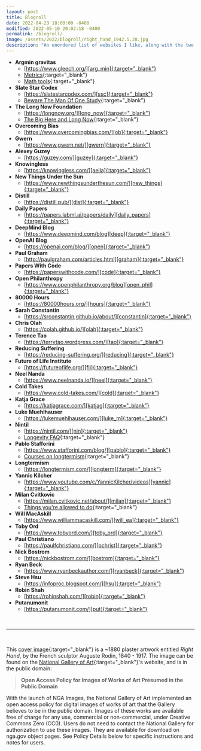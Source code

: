 ```yaml
---
layout: post
title: Blogroll
date: 2022-04-23 18:00:00 -0400
modified: 2022-05-10 20:02:18 -0400
permalink: /blogroll/
image: /assets/2022/blogroll/right_hand_1942.5.28.jpg
description: "An unordered list of websites I like, along with the two pieces I most enjoyed reading from these sites. For some sites on this page, I am still deciding which posts to include."
---
```


- __Argmin gravitas__
  - [https://www.gleech.org/][arg_min]{:target="_blank"}
  - [Metrics](https://www.gleech.org/metrics/){:target="_blank"}
  - [Math tools](https://www.gleech.org/tools){:target="_blank"}
- __Slate Star Codex__
  - [https://slatestarcodex.com/][ssc]{:target="_blank"}
  - [Beware The Man Of One Study](https://slatestarcodex.com/2014/12/12/beware-the-man-of-one-study/){:target="_blank"}
- __The Long Now Foundation__
  - [https://longnow.org/][long_now]{:target="_blank"}
  - [The Big Here and Long Now](https://longnow.org/essays/big-here-long-now/){:target="_blank"}
- __Overcoming Bias__
  - [https://www.overcomingbias.com/][ob]{:target="_blank"}
- __Gwern__
  - [https://www.gwern.net/][gwern]{:target="_blank"}
- __Alexey Guzey__
   - [https://guzey.com/][guzey]{:target="_blank"}
- __Knowingless__
  - [https://knowingless.com/][aella]{:target="_blank"}
- __New Things Under the Sun__
  - [https://www.newthingsunderthesun.com/][new_things]{:target="_blank"}
- __Distill__
  - [https://distill.pub/][dist]{:target="_blank"}
- __Daily Papers__
  - [https://papers.labml.ai/papers/daily][daily_papers]{:target="_blank"}
- __DeepMind Blog__
  - [https://www.deepmind.com/blog][deep]{:target="_blank"}
- __OpenAI Blog__
  - [https://openai.com/blog/][open]{:target="_blank"}
- __Paul Graham__
  - [http://paulgraham.com/articles.html][graham]{:target="_blank"}
- __Papers With Code__
  - [https://paperswithcode.com/][code]{:target="_blank"}
- __Open Philanthropy__
  - [https://www.openphilanthropy.org/blog][open_phil]{:target="_blank"}
- __80000 Hours__
  - [https://80000hours.org/][hours]{:target="_blank"}
- __Sarah Constantin__
  - [https://srconstantin.github.io/about/][constantin]{:target="_blank"}
- __Chris Olah__
  - [https://colah.github.io/][olah]{:target="_blank"}
- __Terence Tao__
  - [https://terrytao.wordpress.com/][tao]{:target="_blank"}
- __Reducing Suffering__
  - [https://reducing-suffering.org/][reducing]{:target="_blank"}
- __Future of Life Institute__
  - [https://futureoflife.org/][fli]{:target="_blank"}
- __Neel Nanda__
  - [https://www.neelnanda.io/][neel]{:target="_blank"}
- __Cold Takes__
  - [https://www.cold-takes.com/][cold]{:target="_blank"}
- __Katja Grace__
  - [https://katjagrace.com/][katjag]{:target="_blank"}
- __Luke Muehlhauser__
  - [https://lukemuehlhauser.com/][luke_m]{:target="_blank"}
- __Nintil__
  - [https://nintil.com/][nin]{:target="_blank"}
  - [Longevity FAQ](https://nintil.com/longevity/#the-hallmarks-of-aging){:target="_blank"}
- __Pablo Stafforini__
  - [https://www.stafforini.com/blog/][pablo]{:target="_blank"}
  - [Courses on longtermism](https://www.stafforini.com/blog/courses-on-longtermism/){:target="_blank"}
- __Longtermism__
  - [https://longtermism.com/][longterm]{:target="_blank"}
- __Yannic Kilcher__
  - [https://www.youtube.com/c/YannicKilcher/videos][yannic]{:target="_blank"}
- __Milan Cvitkovic__
  - [https://milan.cvitkovic.net/about/][milan]{:target="_blank"}
  - [Things you're allowed to do](https://milan.cvitkovic.net/writing/things_youre_allowed_to_do/){:target="_blank"}
- __Will MacAskill__
  - [https://www.williammacaskill.com/][will_ea]{:target="_blank"}
- __Toby Ord__
  - [https://www.tobyord.com/][toby_ord]{:target="_blank"}
- __Paul Christiano__
  - [https://paulfchristiano.com/][pchrist]{:target="_blank"}
- __Nick Bostrom__
  - [https://nickbostrom.com/][bostrom]{:target="_blank"}
- __Ryan Beck__
  - [https://www.ryanbeckauthor.com/][ryanbeck]{:target="_blank"}
- __Steve Hsu__
  - [https://infoproc.blogspot.com/][hsu]{:target="_blank"}
- __Robin Shah__
  - [https://rohinshah.com/][robin]{:target="_blank"}
- __Putanumonit__
  - [https://putanumonit.com/][put]{:target="_blank"}

[put]: https://putanumonit.com/ "https://putanumonit.com/"
[robin]: https://rohinshah.com/ "https://rohinshah.com/"
[hsu]: https://infoproc.blogspot.com/ "https://infoproc.blogspot.com/"
[ryanbeck]: https://www.ryanbeckauthor.com/ "https://www.ryanbeckauthor.com/"
[bostrom]: https://nickbostrom.com/ "https://nickbostrom.com/"
[pchrist]: https://paulfchristiano.com/ "https://paulfchristiano.com/"
[toby_ord]: https://www.tobyord.com/ "https://www.tobyord.com/"
[will_ea]: https://www.williammacaskill.com/ "https://www.williammacaskill.com/"
[milan]: https://milan.cvitkovic.net/about/ "https://milan.cvitkovic.net/about/"
[yannic]: https://www.youtube.com/c/YannicKilcher/videos "https://www.youtube.com/c/YannicKilcher/videos"
[luke_m]: https://lukemuehlhauser.com/ "https://lukemuehlhauser.com/"
[open_phil]: https://www.openphilanthropy.org/blog "https://www.openphilanthropy.org/blog"
[ssc]: https://slatestarcodex.com/ "https://slatestarcodex.com/"
[acx]: https://astralcodexten.substack.com/ "https://astralcodexten.substack.com/"
[nin]: https://nintil.com/ "https://nintil.com/"
[katjag]: https://katjagrace.com/ "https://katjagrace.com/"
[cold]: https://www.cold-takes.com/ "https://www.cold-takes.com/"
[hours]: https://80000hours.org/ "https://80000hours.org/"
[fli]: https://futureoflife.org/ "https://futureoflife.org/"
[gpi]: https://globalprioritiesinstitute.org/ "https://globalprioritiesinstitute.org/"
[reducing]: https://reducing-suffering.org/ "https://reducing-suffering.org/"
[tao]: https://terrytao.wordpress.com/ "https://terrytao.wordpress.com/"
[constantin]: https://srconstantin.github.io/ "https://srconstantin.github.io/"
[olah]: https://colah.github.io/ "https://colah.github.io/"
[neel]: https://www.neelnanda.io/ "https://www.neelnanda.io/"
[graham]: http://paulgraham.com/articles.html "http://paulgraham.com/articles.html"
[arg_min]: https://www.gleech.org/ "https://www.gleech.org/"
[slate]: https://slatestarcodex.com/ "https://slatestarcodex.com/"
[long_now]: https://longnow.org/ "https://longnow.org/"
[longterm]: https://longtermism.com/ "https://longtermism.com/"
[ob]: https://www.overcomingbias.com/ "https://www.overcomingbias.com/"
[gwern]: https://www.gwern.net/ "https://www.gwern.net/"
[guzey]: https://guzey.com/ "https://guzey.com/"
[pablo]: https://www.stafforini.com/ "https://www.stafforini.com/"
[aella]: https://knowingless.com/ "https://knowingless.com/"
[new_things]: https://www.newthingsunderthesun.com/ "https://www.newthingsunderthesun.com/"
[dist]: https://distill.pub/ "https://distill.pub/"
[daily_papers]: https://papers.labml.ai/papers/daily "https://papers.labml.ai/papers/daily"
[deep]: https://www.deepmind.com/blog "https://www.deepmind.com/blog"
[open]: https://openai.com/blog/ "https://openai.com/blog/"
[code]: https://paperswithcode.com/ "https://paperswithcode.com/"

<br>

---

<br>

This [cover image][cover_photo]{:target="_blank"} is a ~1880 plaster artwork entitled _Right Hand_, by the French sculptor Auguste Rodin, 1840 - 1917. The image can be found on the [National Gallery of Art][gallery]{:target="_blank"}'s website, and is in the public domain:
> __Open Access Policy for Images of Works of Art Presumed in the Public Domain__
>
With the launch of NGA Images, the National Gallery of Art implemented an open access policy for digital images of works of art that the Gallery believes to be in the public domain. Images of these works are available free of charge for any use, commercial or non-commercial, under Creative Commons Zero (CC0). Users do not need to contact the National Gallery for authorization to use these images. They are available for download on nga.gov object pages. See Policy Details below for specific instructions and notes for users.

[cover_photo]: https://www.nga.gov/collection/art-object-page.1021.html "https://www.nga.gov/collection/art-object-page.1021.html"

[gallery]: https://www.nga.gov/collection-search-result.html?sortOrder=DEFAULT&artobj_downloadable=Image_download_available&pageNumber=1&lastFacet=artobj_downloadable "https://www.nga.gov/collection-search-result.html?sortOrder=DEFAULT&artobj_downloadable=Image_download_available&pageNumber=1&lastFacet=artobj_downloadable"
